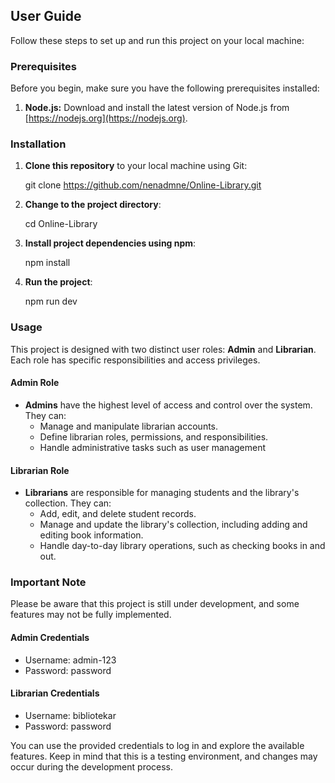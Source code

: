 ## User Guide

Follow these steps to set up and run this project on your local machine:

### Prerequisites

Before you begin, make sure you have the following prerequisites installed:

1. **Node.js:** Download and install the latest version of Node.js from [https://nodejs.org](https://nodejs.org).

### Installation

1. **Clone this repository** to your local machine using Git:

   git clone https://github.com/nenadmne/Online-Library.git

2. **Change to the project directory**:

   cd Online-Library

3. **Install project dependencies using npm**:

   npm install

4. **Run the project**:

   npm run dev

### Usage

This project is designed with two distinct user roles: **Admin** and **Librarian**. Each role has specific responsibilities and access privileges.

#### Admin Role

- **Admins** have the highest level of access and control over the system. They can:
  - Manage and manipulate librarian accounts.
  - Define librarian roles, permissions, and responsibilities.
  - Handle administrative tasks such as user management

#### Librarian Role

- **Librarians** are responsible for managing students and the library's collection. They can:
  - Add, edit, and delete student records.
  - Manage and update the library's collection, including adding and editing book information.
  - Handle day-to-day library operations, such as checking books in and out.

### Important Note

Please be aware that this project is still under development, and some features may not be fully implemented.

#### Admin Credentials

- Username: admin-123
- Password: password

#### Librarian Credentials

- Username: bibliotekar
- Password: password

You can use the provided credentials to log in and explore the available features. Keep in mind that this is a testing environment, and changes may occur during the development process.
